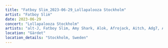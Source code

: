 ```yaml
---
title: "Fatboy Slim_2023-06-29_Lollapalooza Stockholm"
artist: "Fatboy Slim"
date: 2023-06-29
concert: "Lollapalooza Stockholm"
artists: "alt-J, Fatboy Slim, Amy Shark, Alok, Afrojack, Aitch, Adg7, Addison Groove, Ahadadream, Ball Park Music, Ashibah, Aba Shanti-I"
location: "Gärdet"
location_details: "Stockholm, Sweden"
---
```

